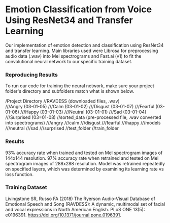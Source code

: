 # Emotion Classification from Voice Using ResNet34 and Transfer Learning

Our implementation of emotion detection and classification using ResNet34 and transfer learning. Main libraries used were Librosa for preprocessing audio data (.wav) into Mel spectrograms and Fast.ai (v1) to fit the convolutional neural network to our specific training dataset.

### Reproducing Results

To run our code for training the neural network, make sure your project folder's directory and subfolders match what is shown below.

/Project Directory
  //RAVDESS (downloaded files, .wav)           
      ///Angry (03-01-05)
      ///Calm (03-01-02)
      ///Disgust (03-01-07)
      ///Fearful (03-01-06)
      ///Happy (03-01-03)
      ///Neutral (03-01-01)
      ///Sad (03-01-04)
      ///Surprised (03=01-08)
  //sorted_data (pre-processed file, .wav converted into spectrograms)
      ///angry
      ///calm
      ///disgust
      ///fearful
      ///happy
      ///models
      ///neutral
      ///sad
      ///surprised
  //test_folder
  //train_folder
  
### Results

93% accuracy rate when trained and tested on Mel spectrogram images of 144x144 resolution. 97% accuracy rate when retrained and tested on Mel spectrogram images of 288x288 resolution. Model was retrained repeatedly on specified layers, which was determined by examining its learning rate vs loss function.

### Training Dataset

Livingstone SR, Russo FA (2018) The Ryerson Audio-Visual Database of Emotional Speech and Song (RAVDESS): A dynamic, multimodal set of facial and vocal expressions in North American English. PLoS ONE 13(5): e0196391. https://doi.org/10.1371/journal.pone.0196391.
